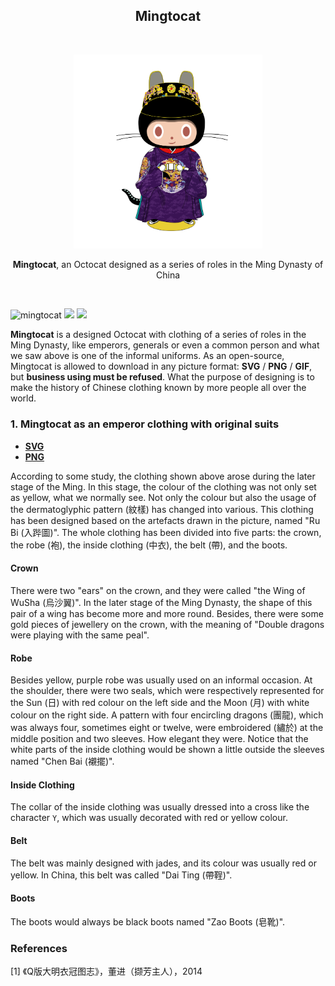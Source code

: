 <h2 align="center">Mingtocat</h2>

<br />

<p align="center">
    <img alt="mingtocat" title="mingtocat" src="./emperors/origin.png" width="60%" />
</p>

<p align="center">
    <strong>Mingtocat</strong>, an Octocat designed as a series of roles in the Ming Dynasty of China
</p>

<br />

![mingtocat](https://aleen42.github.io/badges/src/github.svg) ![](https://aleen42.github.io/badges/src/photoshop.svg) ![](https://aleen42.github.io/badges/src/illustrator.svg)

**Mingtocat** is a designed Octocat with clothing of a series of roles in the Ming Dynasty, like emperors, generals or even a common person and what we saw above is one of the informal uniforms. As an open-source, Mingtocat is allowed to download in any picture format: **SVG** / **PNG** / **GIF**, but **business using must be refused**. What the purpose of designing is to make the history of Chinese clothing known by more people all over the world.


### 1. Mingtocat as an emperor clothing with original suits

- [**SVG**](./emperors/origin.svg)
- [**PNG**](./emperors/origin.png)

According to some study, the clothing shown above arose during the later stage of the Ming. In this stage, the colour of the clothing was not only set as yellow, what we normally see. Not only the colour but also the usage of the dermatoglyphic pattern (紋樣) has changed into various. This clothing has been designed based on the artefacts drawn in the picture, named "Ru Bi (入跸圖)". The whole clothing has been divided into five parts: the crown, the robe (袍), the inside clothing (中衣), the belt (帶), and the boots.

#### Crown

There were two "ears" on the crown, and they were called "the Wing of WuSha (烏沙翼)". In the later stage of the Ming Dynasty, the shape of this pair of a wing has become more and more round. Besides, there were some gold pieces of jewellery on the crown, with the meaning of "Double dragons were playing with the same peal".

#### Robe

Besides yellow, purple robe was usually used on an informal occasion. At the shoulder, there were two seals, which were respectively represented for the Sun (日) with red colour on the left side and the Moon (月) with white colour on the right side. A pattern with four encircling dragons (團龍), which was always four, sometimes eight or twelve, were embroidered (繡於) at the middle position and two sleeves. How elegant they were. Notice that the white parts of the inside clothing would be shown a little outside the sleeves named "Chen Bai (襯擺)".

#### Inside Clothing

The collar of the inside clothing was usually dressed into a cross like the character `Y`, which was usually decorated with red or yellow colour.

#### Belt

The belt was mainly designed with jades, and its colour was usually red or yellow. In China, this belt was called "Dai Ting (帶鞓)".

#### Boots

The boots would always be black boots named "Zao Boots (皂靴)".

### References

\[1] 《Q版大明衣冠图志》，董进（撷芳主人），2014
